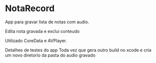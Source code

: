 # NotaRecord
App para gravar lista de notas com audio.

Edita nota gravada e exclui conteudo

Utilizado CoreData e AVPlayer.


Detalhes de testes do app
Toda vez que gera outro build no xcode e cria um novo diretorio da pasta do audio gravado
